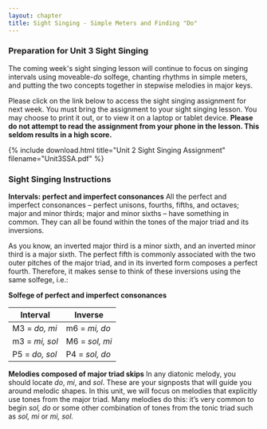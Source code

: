 ```yaml
---
layout: chapter
title: Sight Singing - Simple Meters and Finding "Do"
---
```


### Preparation for Unit 3 Sight Singing

The coming week's sight singing lesson will continue to focus on singing intervals using moveable-*do* solfege, chanting rhythms in simple meters, and putting the two concepts together in stepwise melodies in major keys. 

Please click on the link below to access the sight singing assignment for next week. You must bring the assignment to your sight singing lesson. You may choose to print it out, or to view it on a laptop or tablet device. **Please do not attempt to read the assignment from your phone in the lesson. This seldom results in a high score.**

{% include download.html title="Unit 2 Sight Singing Assignment" filename="Unit3SSA.pdf" %}

### Sight Singing Instructions

**Intervals: perfect and imperfect consonances**
All the perfect and imperfect consonances – perfect unisons, fourths, fifths, and octaves; major and minor thirds; major and minor sixths – have something in common. They can all be found within the tones of the major triad and its inversions.

As you know, an inverted major third is a minor sixth, and an inverted minor third is a major sixth. The perfect fifth is commonly associated with the two outer pitches of the major triad, and in its inverted form composes a perfect fourth. Therefore, it makes sense to think of these inversions using the same solfege, i.e.:

**Solfege of perfect and imperfect consonances**

Interval | Inverse
--- | ---
M3 = *do, mi* | m6 = *mi, do*
m3 = *mi, sol* | M6 = *sol, mi*
P5 = *do, sol* | P4 = *sol, do*

**Melodies composed of major triad skips**
In any diatonic melody, you should locate *do*, *mi*, and *sol*. These are your signposts that will guide you around melodic shapes. In this unit, we will focus on melodies that explicitly use tones from the major triad. Many melodies do this: it’s very common to begin *sol, do* or some other combination of tones from the tonic triad such as *sol, mi* or *mi, sol.*

